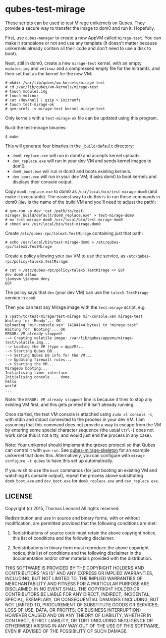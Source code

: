 qubes-test-mirage
=================

These scripts can be used to test Mirage unikernels on Qubes. They
provide a secure way to transfer the image to dom0 and run it. Hopefully.

First, use `qubes-manager` to create a new AppVM called `mirage-test`.
You can make it standalone or not and use any template (it doesn't matter
because unikernels already contain all their code and don't need to use a disk
to boot).

Next, still in dom0, create a new `mirage-test` kernel, with an empty `modules.img` and `vmlinuz` and a compressed empty file for the initramfs, and then set that as the kernel for the new VM:

    # mkdir /var/lib/qubes/vm-kernels/mirage-test
    # cd /var/lib/qubes/vm-kernels/mirage-test
    # touch modules.img
    # touch vmlinuz
    # cat /dev/null | gzip > initramfs
    # touch test-mirage-ok
    # qvm-prefs -s mirage-test kernel mirage-test

Only kernels with a `test-mirage-ok` file can be updated using this program.

Build the test-mirage binaries:

    $ make

This will generate four binaries in the `_build/default` directory:

- `dom0_replace.exe` will run in dom0 and accepts kernel uploads.
- `dev_replace.exe` will run in your dev VM and sends kernel images to dom0.
- `dom0_boot.exe` will run in dom0 and boots existing kernels.
- `dev_boot.exe` will run in your dev VM; it asks dom0 to boot kernels and displays their console output.

Copy `dom0_replace.exe` to dom0 as `/usr/local/bin/test-mirage-dom0` (and make it executable).
The easiest way to do this is to run these commands in dom0 (`dev` is the name of the build VM
and you'll need to adjust the path):

    # qvm-run -p dev 'cat /path/to/test-mirage/_build/default/dom0_replace.exe' > test-mirage-dom0
    # mv test-mirage-dom0 /usr/local/bin/test-mirage-dom0
    # chmod a+x /usr/local/bin/test-mirage-dom0

Create `/etc/qubes-rpc/talex5.TestMirage` containing just that path:

    # echo /usr/local/bin/test-mirage-dom0 > /etc/qubes-rpc/talex5.TestMirage

Create a policy allowing your `dev` VM to use the service, as `/etc/qubes-rpc/policy/talex5.TestMirage`:

    # cat > /etc/qubes-rpc/policy/talex5.TestMirage << EOF
    dev dom0 allow
    \$anyvm	\$anyvm	deny
    EOF

The policy says that `dev` (your dev VM) can use the `talex5.TestMirage` service in `dom0`.

Then you can test any Mirage image with the `test-mirage` script, e.g.

    $ /path/to/test-mirage/test-mirage mir-console.xen mirage-test
    Waiting for 'Ready'... OK
    Uploading 'mir-console.xen' (4184144 bytes) to "mirage-test"
    Waiting for 'Booting'... OK
    ERROR: VM already stopped!
    --> Creating volatile image: /var/lib/qubes/appvms/mirage-test/volatile.img...
    --> Loading the VM (type = AppVM)...
    --> Starting Qubes DB...
    --> Setting Qubes DB info for the VM...
    --> Updating firewall rules...
    --> Starting the VM...
    MirageOS booting...
    Initialising timer interface
    Initialising console ... done.
    hello
    world
    ...

Note: the `ERROR: VM already stopped!` line is because it tries to stop any existing VM first, and this gets printed if it isn't already running.

Once started, the test VM console is attached using `sudo xl console -c`, with stdin and stdout connected to the process in your dev VM.
I am assuming that this command does not provide a way to escape from the VM by entering some special character sequence (the usual `Ctrl-]` does not work since this is not a tty, and would just end the process in any case).

Note: Your unikernel should implement the qrexec protocol so that Qubes can control it with `qvm-run`. See [qubes-mirage-skeleton][] for an example unikernel that does this. Alternatively, you can configure with `mirage configure -t qubes` to have this set up automatically.

If you wish to use the `boot` commands (for just booting an existing VM and watching its console output), repeat the process above substituting `dom0_boot.exe` and `dev_boot.exe` for `dom0_replace.exe` and `dev_replace.exe`.


LICENSE
-------

Copyright (c) 2015, Thomas Leonard
All rights reserved.

Redistribution and use in source and binary forms, with or without modification, are permitted provided that the following conditions are met:

1. Redistributions of source code must retain the above copyright notice, this list of conditions and the following disclaimer.

2. Redistributions in binary form must reproduce the above copyright notice, this list of conditions and the following disclaimer in the documentation and/or other materials provided with the distribution.

THIS SOFTWARE IS PROVIDED BY THE COPYRIGHT HOLDERS AND CONTRIBUTORS "AS IS" AND ANY EXPRESS OR IMPLIED WARRANTIES, INCLUDING, BUT NOT LIMITED TO, THE IMPLIED WARRANTIES OF MERCHANTABILITY AND FITNESS FOR A PARTICULAR PURPOSE ARE DISCLAIMED. IN NO EVENT SHALL THE COPYRIGHT HOLDER OR CONTRIBUTORS BE LIABLE FOR ANY DIRECT, INDIRECT, INCIDENTAL, SPECIAL, EXEMPLARY, OR CONSEQUENTIAL DAMAGES (INCLUDING, BUT NOT LIMITED TO, PROCUREMENT OF SUBSTITUTE GOODS OR SERVICES; LOSS OF USE, DATA, OR PROFITS; OR BUSINESS INTERRUPTION) HOWEVER CAUSED AND ON ANY THEORY OF LIABILITY, WHETHER IN CONTRACT, STRICT LIABILITY, OR TORT (INCLUDING NEGLIGENCE OR OTHERWISE) ARISING IN ANY WAY OUT OF THE USE OF THIS SOFTWARE, EVEN IF ADVISED OF THE POSSIBILITY OF SUCH DAMAGE.

[qubes-mirage-skeleton]: https://github.com/talex5/qubes-mirage-skeleton
